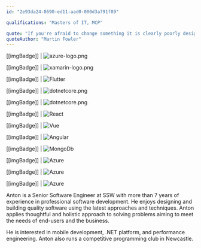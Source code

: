 ```yaml
---
id: "2e93da24-8690-ed11-aad0-000d3a791f89"

qualifications: "Masters of IT, MCP"

quote: "If you're afraid to change something it is clearly poorly designed."
quoteAuthor: "Martin Fowler"
---
```

[[imgBadge]]
| ![azure-logo.png](../badges/Business-microsoft-azure.png)

[[imgBadge]]
| ![xamarin-logo.png](../badges/Developer-xamarin.png)

[[imgBadge]]
| ![Flutter](../badges/Developer-flutter.png)

[[imgBadge]]
| ![dotnetcore.png](../badges/Developer-dotnet-core.png)

[[imgBadge]]
| ![dotnetcore.png](../badges/Developer-c-sharp.png)

[[imgBadge]]
| ![React](../badges/Developer-react.png)

[[imgBadge]]
| ![Vue](../badges/Developer-vuejs.png)

[[imgBadge]]
| ![Angular](../badges/Developer-angular.png)

[[imgBadge]]
| ![MongoDb](../badges/Developer-mongodb-atlas.png)

[[imgBadge]]
| ![Azure](../badges/Certification-microsoft-azure-ai-engineer-associate.png)

[[imgBadge]]
| ![Azure](../badges/Certification-microsoft-azure-ai-fundamentals.png)

[[imgBadge]]
| ![Azure](../badges/Certification-microsoft-azure-fundamentals.png)

Anton is a Senior Software Engineer at SSW with more than 7 years of experience in professional software development. He enjoys designing and building quality software using the latest approaches and techniques. Anton applies thoughtful and holistic approach to solving problems aiming to meet the needs of end-users and the business.

He is interested in mobile development, .NET platform, and performance engineering. Anton also runs a competitive programming club in Newcastle.
